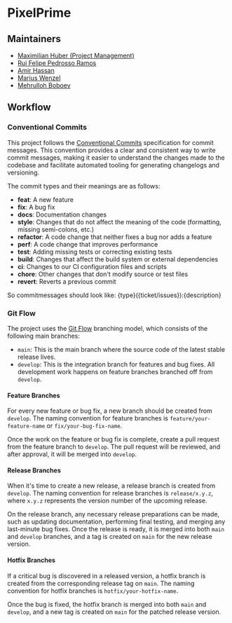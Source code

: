 # PixelPrime

## Maintainers

- [Maximilian Huber (Project Management)](https://github.com/maxiboy441)
- [Rui Felipe Pedrosso Ramos](https://github.com/feliperamoss)
- [Amir Hassan](https://github.com/AmirHassanMojahed)
- [Marius Wenzel](https://github.com/Mariuswenzelits)
- [Mehrulloh Boboev](https://github.com/mehrb98)


## Workflow

### Conventional Commits

This project follows the [Conventional Commits](https://www.conventionalcommits.org/en/v1.0.0/) specification for commit messages. This convention provides a clear and consistent way to write commit messages, making it easier to understand the changes made to the codebase and facilitate automated tooling for generating changelogs and versioning.

The commit types and their meanings are as follows:

- **feat**: A new feature
- **fix**: A bug fix
- **docs**: Documentation changes
- **style**: Changes that do not affect the meaning of the code (formatting, missing semi-colons, etc.)
- **refactor**: A code change that neither fixes a bug nor adds a feature
- **perf**: A code change that improves performance
- **test**: Adding missing tests or correcting existing tests
- **build**: Changes that affect the build system or external dependencies
- **ci**: Changes to our CI configuration files and scripts
- **chore**: Other changes that don't modify source or test files
- **revert**: Reverts a previous commit

So commitmessages should look like: 
{type}({ticket/issues}):{description}

### Git Flow

The project uses the [Git Flow](https://nvie.com/posts/a-successful-git-branching-model/) branching model, which consists of the following main branches:

- `main`: This is the main branch where the source code of the latest stable release lives.
- `develop`: This is the integration branch for features and bug fixes. All development work happens on feature branches branched off from `develop`.

#### Feature Branches

For every new feature or bug fix, a new branch should be created from `develop`. The naming convention for feature branches is `feature/your-feature-name` or `fix/your-bug-fix-name`.

Once the work on the feature or bug fix is complete, create a pull request from the feature branch to `develop`. The pull request will be reviewed, and after approval, it will be merged into `develop`.

#### Release Branches

When it's time to create a new release, a release branch is created from `develop`. The naming convention for release branches is `release/x.y.z`, where `x.y.z` represents the version number of the upcoming release.

On the release branch, any necessary release preparations can be made, such as updating documentation, performing final testing, and merging any last-minute bug fixes. Once the release is ready, it is merged into both `main` and `develop` branches, and a tag is created on `main` for the new release version.

#### Hotfix Branches

If a critical bug is discovered in a released version, a hotfix branch is created from the corresponding release tag on `main`. The naming convention for hotfix branches is `hotfix/your-hotfix-name`.

Once the bug is fixed, the hotfix branch is merged into both `main` and `develop`, and a new tag is created on `main` for the patched release version.
